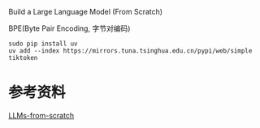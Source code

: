 Build a Large Language Model (From Scratch)


BPE(Byte Pair Encoding, 字节对编码)

```
sudo pip install uv
uv add --index https://mirrors.tuna.tsinghua.edu.cn/pypi/web/simple tiktoken
```


# 参考资料

[LLMs-from-scratch](https://github.com/rasbt/LLMs-from-scratch)